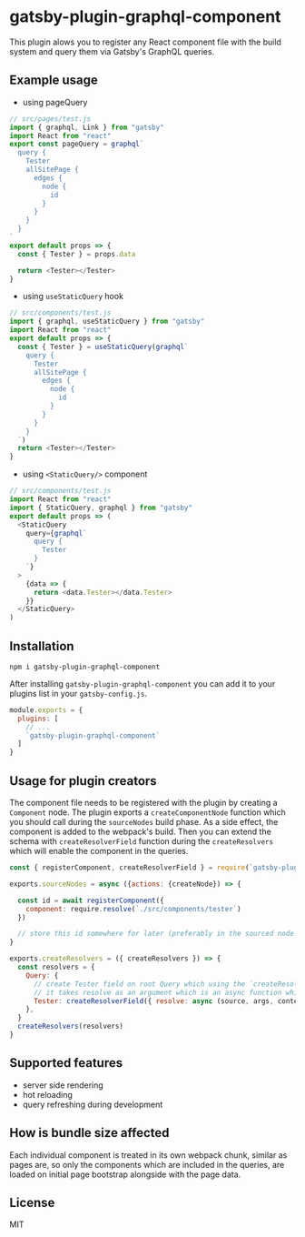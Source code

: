 # gatsby-plugin-graphql-component

This plugin alows you to register any React component file with the build system and query them via Gatsby's GraphQL queries.

## Example usage

- using pageQuery

```js
// src/pages/test.js
import { graphql, Link } from "gatsby"
import React from "react"
export const pageQuery = graphql`
  query {
    Tester
    allSitePage {
      edges {
        node {
          id
        }
      }
    }
  }
`
export default props => {
  const { Tester } = props.data

  return <Tester></Tester>
}
```

- using `useStaticQuery` hook

```js
// src/components/test.js
import { graphql, useStaticQuery } from "gatsby"
import React from "react"
export default props => {
  const { Tester } = useStaticQuery(graphql`
    query {
      Tester
      allSitePage {
        edges {
          node {
            id
          }
        }
      }
    }
  `)
  return <Tester></Tester>
}
```

- using `<StaticQuery/>` component

```js
// src/components/test.js
import React from "react"
import { StaticQuery, graphql } from "gatsby"
export default props => (
  <StaticQuery
    query={graphql`
      query {
        Tester
      }
    `}
  >
    {data => {
      return <data.Tester></data.Tester>
    }}
  </StaticQuery>
)
```

## Installation

```shell
npm i gatsby-plugin-graphql-component
```

After installing `gatsby-plugin-graphql-component` you can add it to your plugins list in your
`gatsby-config.js`.

```js
module.exports = {
  plugins: [
    // ...
    `gatsby-plugin-graphql-component`
  ]
}
```

## Usage for plugin creators

The component file needs to be registered with the plugin by creating a `Component` node. The plugin exports a `createComponentNode` function which you should call during the `sourceNodes` build phase. As a side effect, the component is added to the webpack's build. Then you can extend the schema with `createResolverField` function during the `createResolvers` which will enable the component in the queries.

```js
const { registerComponent, createResolverField } = require(`gatsby-plugin-graphql-component`)

exports.sourceNodes = async ({actions: {createNode}) => {

  const id = await registerComponent({
    component: require.resolve(`./src/components/tester`)
  })

  // store this id somewhere for later (preferably in the sourced node as a field when using `createNode` or `createNodeField`)
}

exports.createResolvers = ({ createResolvers }) => {
  const resolvers = {
    Query: {
      // create Tester field on root Query which using the `createResolverField` helper function
      // it takes resolve as an argument which is an async function which should return the id returned from `registerComponent`
      Tester: createResolverField({ resolve: async (source, args, context, info) => source.idReturnedFromRegisterComponent }),
    },
  }
  createResolvers(resolvers)
}
```

## Supported features

- server side rendering
- hot reloading
- query refreshing during development

## How is bundle size affected

Each individual component is treated in its own webpack chunk, similar as pages are, so only the components which are included in the queries, are loaded on initial page bootstrap alongside with the page data.

## License

MIT

